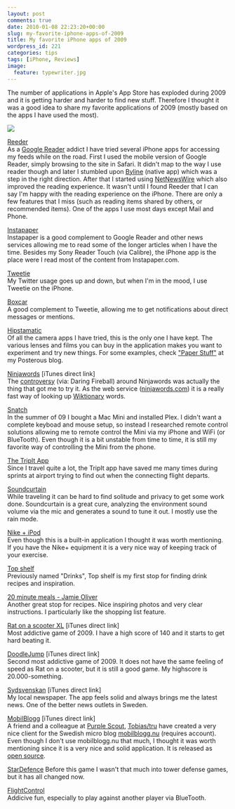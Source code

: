 ```yaml
---
layout: post
comments: true
date: 2010-01-08 22:23:20+00:00
slug: my-favorite-iphone-apps-of-2009
title: My favorite iPhone apps of 2009
wordpress_id: 221
categories: tips
tags: [iPhone, Reviews]
image:
  feature: typewriter.jpg
---
```


The number of applications in Apple's App Store has exploded during 2009 and it is getting harder and harder to find new stuff. Therefore I thought it was a good idea to share my favorite applications of 2009 (mostly based on the apps I have used the most).

[![](http://erlandsson.files.wordpress.com/2010/01/photo-thumb4.jpg)](http://erlandsson.files.wordpress.com/2010/01/photo-full.jpg)  
  
[Reeder](http://reederapp.com/)  
As a [Google Reader](http://reader.google.com) addict I have tried several iPhone apps for accessing my feeds while on the road. First I used the mobile version of Google Reader, simply browsing to the site in Safari. It didn't map to the way I use reader though and later I stumbled upon [Byline](http://www.phantomfish.com/byline.html) (native app) which was a step in the right direction. After that I started using [NetNewsWire](http://www.newsgator.com/Individuals/NetNewsWireiPhone/Default.aspx) which also improved the reading experience. It wasn't until I found Reeder that I can say I'm happy with the reading experience on the iPhone. There are only a few features that I miss (such as reading items shared by others, or recommended items). One of the apps I use most days except Mail and Phone.   
  
[Instapaper](http://www.instapaper.com/iphone)   
Instapaper is a good complement to Google Reader and other news services allowing me to read some of the longer articles when I have the time. Besides my Sony Reader Touch (via Calibre), the iPhone app is the place were I read most of the content from Instapaper.com.  
  
[Tweetie](http://www.atebits.com/tweetie-iphone/)  
My Twitter usage goes up and down, but when I'm in the mood, I use Tweetie on the iPhone.  
  
[Boxcar](http://boxcar.io/)  
A good complement to Tweetie, allowing me to get notifications about direct messages or mentions.  
  
[Hipstamatic](http://hipstamaticapp.com/)  
Of all the camera apps I have tried, this is the only one I have kept. The various lenses and films you can buy in the application makes you want to experiment and try new things. For some examples, check ["Paper Stuff"](http://emilerl.posterous.com/paper-stuff) at my Posterous blog.  
  
[Ninjawords](http://itunes.apple.com/WebObjects/MZStore.woa/wa/viewSoftware?id=316377359&mt=8) [iTunes direct link]  
The [controversy](http://daringfireball.net/2009/08/ninjawords) (via: Daring Fireball) around Ninjawords was actually the thing that got me to try it. As the web service ([ninjawords.com](http://ninjawords.com)) it is a really fast way of looking up [Wiktionary](http://www.wiktionary.org/) words.

[Snatch](http://www.hoofien.com/Snatch/index.html)  
In the summer of 09 I bought a Mac Mini and installed Plex. I didn't want a complete keyboad and mouse setup, so instead I researched remote control solutions allowing me to remote control the Mini via my iPhone and WiFi (or BlueTooth). Even though it is a bit unstable from time to time, it is still my favorite way of controlling the Mini from the phone.   
  
[The TripIt App](http://www.tripit.com/uhp/iphone)  
Since I travel quite a lot, the TripIt app have saved me many times during sprints at airport trying to find out when the connecting flight departs.  
  
[Soundcurtain](http://www.futureacoustic.com/soundcurtain/)  
While traveling it can be hard to find solitude and privacy to get some work done. Soundcurtain is a great cure, analyzing the environment sound volume via the mic and generates a sound to tune it out. I mostly use the rain mode.   
  
[Nike + iPod](http://www.apple.com/ipod/nike/)  
Even though this is a built-in application I thought it was worth mentioning. If you have the Nike+ equipment it is a very nice way of keeping track of your exercise.   
  
[Top shelf](http://www.drinksapp.com/)  
Previously named "Drinks", Top shelf is my first stop for finding drink recipes and inspiration.

[20 minute meals - Jamie Oliver](http://www.jamieoliver.com/20-minute-meals/)  
Another great stop for recipes. Nice inspiring photos and very clear instructions. I particularly like the shopping list feature. 

[Rat on a scooter XL](http://itunes.apple.com/WebObjects/MZStore.woa/wa/viewSoftware?id=342699962&mt=8) [iTunes direct link]  
Most addictive game of 2009. I have a high score of 140 and it starts to get hard beating it. 

[DoodleJump](http://itunes.apple.com/WebObjects/MZStore.woa/wa/viewSoftware?id=307727765&mt=8) [iTunes direct link]  
Second most addictive game of 2009. It does not have the same feeling of speed as Rat on a scooter, but it is still a good game. My highscore is 20.000-something.

[Sydsvenskan](http://itunes.apple.com/se/app/sydsvenskan/id294010168?mt=8) [iTunes direct link]  
My local newspaper. The app feels solid and always brings me the latest news. One of the better news outlets in Sweden.

[MobilBlogg](http://itunes.apple.com/se/app/mobilblogg/id347854404?mt=8) [iTunes direct link]  
A friend and a colleague at [Purple Scout](http://purplescout.se), [Tobias/tru](http://tobi.nu/) have created a very nice client for the Swedish micro blog [mobilblogg.nu](http://mobilblogg.nu) (requires account). Even though I don't use mobilblogg.nu that much, I thought it was worth mentioning since it is a very nice and solid application. It is released as [open source](http://opensource.purplescout.se/projects/show/mbiphone). 

[StarDefence](http://stardefense.ngmoco.com/)
Before this game I wasn't that much into tower defense games, but it has all changed now. 

[FlightControl](http://www.firemint.com/flightcontrol/)  
Addicive fun, especially to play against another player via BlueTooth.

  

